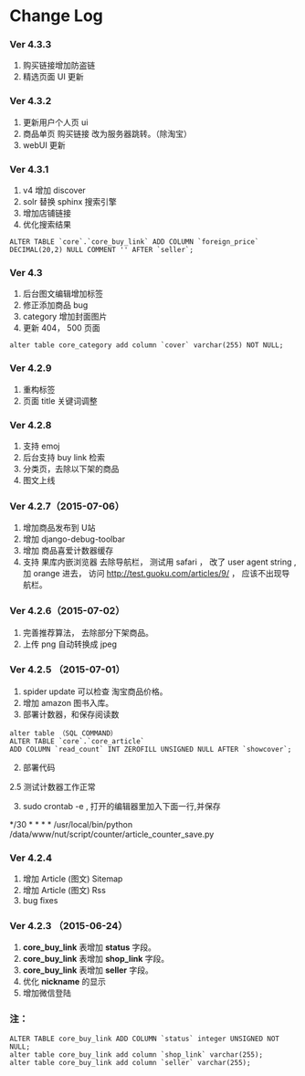 Change Log
==========
### Ver 4.3.3
1. 购买链接增加防盗链
2. 精选页面 UI 更新

### Ver 4.3.2
1. 更新用户个人页 ui
2. 商品单页 购买链接 改为服务器跳转。（除淘宝）
3. webUI 更新

### Ver 4.3.1
1. v4 增加 discover 
2. solr 替换 sphinx 搜索引擎
3. 增加店铺链接
4. 优化搜索结果

```
ALTER TABLE `core`.`core_buy_link` ADD COLUMN `foreign_price` DECIMAL(20,2) NULL COMMENT '' AFTER `seller`;
```


### Ver 4.3
1. 后台图文编辑增加标签 
2. 修正添加商品 bug
3. category 增加封面图片
4. 更新 404， 500 页面

```
alter table core_category add column `cover` varchar(255) NOT NULL;
```

### Ver 4.2.9
1. 重构标签
2. 页面 title 关键词调整

### Ver 4.2.8
1. 支持 emoj
2. 后台支持 buy link 检索
3. 分类页，去除以下架的商品
4. 图文上线

### Ver 4.2.7（2015-07-06）
1. 增加商品发布到 U站
2. 增加 django-debug-toolbar 
3. 增加 商品喜爱计数器缓存
4. 支持 果库内嵌浏览器 去除导航栏， 测试用 safari ， 改了 user agent  string , 加 orange 进去， 访问 http://test.guoku.com/articles/9/ ， 应该不出现导航栏。  

### Ver 4.2.6（2015-07-02）
1. 完善推荐算法， 去除部分下架商品。
2. 上传 png 自动转换成 jpeg

### Ver 4.2.5 （2015-07-01）
1. spider update 可以检查 淘宝商品价格。 
2. 增加 amazon 图书入库。
3. 部署计数器，和保存阅读数

```
alter table （SQL COMMAND）
ALTER TABLE `core`.`core_article` 
ADD COLUMN `read_count` INT ZEROFILL UNSIGNED NULL AFTER `showcover`;
```

2.  部署代码

2.5 测试计数器工作正常

3. sudo crontab -e   , 打开的编辑器里加入下面一行,并保存

*/30 * * * * /usr/local/bin/python /data/www/nut/script/counter/article_counter_save.py 

### Ver 4.2.4
1. 增加 Article (图文) Sitemap
2. 增加 Article (图文) Rss
3. bug fixes


### Ver 4.2.3 （2015-06-24）


1. **core_buy_link** 表增加 **status** 字段。
2. **core_buy_link** 表增加 **shop_link** 字段。
3. **core_buy_link** 表增加 **seller** 字段。
4. 优化 **nickname** 的显示 
5. 增加微信登陆


### 注：

```
ALTER TABLE core_buy_link ADD COLUMN `status` integer UNSIGNED NOT NULL;
alter table core_buy_link add column `shop_link` varchar(255);
alter table core_buy_link add column `seller` varchar(255);
```



